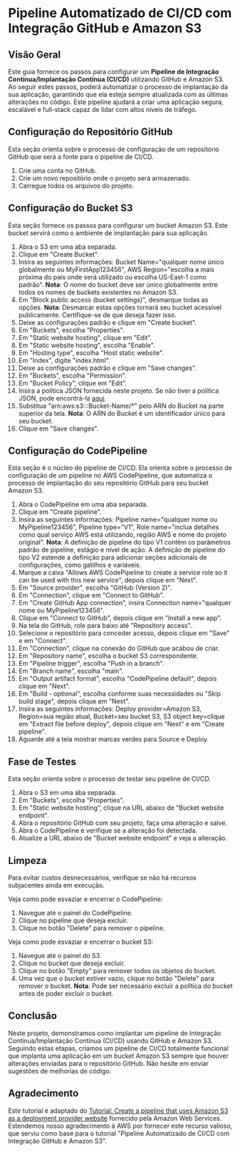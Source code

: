 # Pipeline Automatizado de CI/CD com Integração GitHub e Amazon S3

## Visão Geral
Este guia fornece os passos para configurar um **Pipeline de Integração Contínua/Implantação Contínua (CI/CD)** utilizando GitHub e Amazon S3. Ao seguir estes passos, poderá automatizar o processo de implantação da sua aplicação, garantindo que ela esteja sempre atualizada com as últimas alterações no código. Este pipeline ajudará a criar uma aplicação segura, escalável e full-stack capaz de lidar com altos níveis de tráfego.

## Configuração do Repositório GitHub
Esta seção orienta sobre o processo de configuração de um repositório GitHub que será a fonte para o pipeline de CI/CD.

1. Crie uma conta no GitHub.
2. Crie um novo repositório onde o projeto será armazenado.
3. Carregue todos os arquivos do projeto.

## Configuração do Bucket S3
Esta seção fornece os passos para configurar um bucket Amazon S3. Este bucket servirá como o ambiente de implantação para sua aplicação.

1. Abra o S3 em uma aba separada.
2. Clique em "Create Bucket".
3. Insira as seguintes informações: Bucket Name="qualquer nome único globalmente ou MyFirstApp123456", AWS Region="escolha a mais próxima do país onde será utilizado ou escolha US-East-1 como padrão". **Nota**: O nome do bucket deve ser único globalmente entre todos os nomes de buckets existentes no Amazon S3.
4. Em "Block public access (bucket settings)", desmarque todas as opções. **Nota**: Desmarcar estas opções tornará seu bucket acessível publicamente. Certifique-se de que deseja fazer isso.
5. Deixe as configurações padrão e clique em "Create bucket".
6. Em "Buckets", escolha "Properties".
7. Em "Static website hosting", clique em "Edit".
8. Em "Static website hosting", escolha "Enable".
9. Em "Hosting type", escolha "Host static website".
10. Em "Index", digite "index.html".
11. Deixe as configurações padrão e clique em "Save changes".
12. Em "Buckets", escolha "Permission".
13. Em "Bucket Policy", clique em "Edit".
14. Insira a política JSON fornecida neste projeto. Se não tiver a política JSON, pode encontrá-la [aqui](https://github.com/r-ramos2/Pipeline-Automatizado-de-CI-CD-con-Integraci-n-de-GitHub-y-Amazon-S3/blob/main/s3_public_read_policy.json).
15. Substitua "arn:aws:s3:::Bucket-Name/*" pelo ARN do Bucket na parte superior da tela. **Nota**: O ARN do Bucket é um identificador único para seu bucket.
16. Clique em "Save changes".

## Configuração do CodePipeline
Esta seção é o núcleo do pipeline de CI/CD. Ela orienta sobre o processo de configuração de um pipeline no AWS CodePipeline, que automatiza o processo de implantação do seu repositório GitHub para seu bucket Amazon S3.

1. Abra o CodePipeline em uma aba separada.
2. Clique em "Create pipeline".
3. Insira as seguintes informações: Pipeline name="qualquer nome ou MyPipeline123456", Pipeline type="V1", Role name="inclua detalhes como qual serviço AWS está utilizando, região AWS e nome do projeto original". **Nota**: A definição de pipeline do tipo V1 contém os parâmetros padrão de pipeline, estágio e nível de ação. A definição de pipeline do tipo V2 estende a definição para adicionar seções adicionais de configurações, como gatilhos e variáveis.
4. Marque a caixa "Allows AWS CodePipeline to create a service role so it can be used with this new service", depois clique em "Next".
5. Em "Source provider", escolha "GitHub (Version 2)".
6. Em "Connection", clique em "Connect to GitHub".
7. Em "Create GitHub App connection", insira Connection name="qualquer nome ou MyPipeline123456".
8. Clique em "Connect to GitHub", depois clique em "Install a new app".
9. Na tela do GitHub, role para baixo até "Repository access".
10. Selecione o repositório para conceder acesso, depois clique em "Save" e em "Connect".
11. Em "Connection", clique na conexão do GitHub que acabou de criar.
12. Em "Repository name", escolha o bucket S3 correspondente.
13. Em "Pipeline trigger", escolha "Push in a branch".
14. Em "Branch name", escolha "main".
15. Em "Output artifact format", escolha "CodePipeline default", depois clique em "Next".
16. Em "Build - optional", escolha conforme suas necessidades ou "Skip build stage", depois clique em "Next".
17. Insira as seguintes informações: Deploy provider=Amazon S3, Region=sua região atual, Bucket=seu bucket S3, S3 object key=clique em "Extract file before deploy", depois clique em "Next" e em "Create pipeline".
18. Aguarde até a tela mostrar marcas verdes para Source e Deploy.

## Fase de Testes
Esta seção orienta sobre o processo de testar seu pipeline de CI/CD.

1. Abra o S3 em uma aba separada.
2. Em "Buckets", escolha "Properties".
3. Em "Static website hosting", clique na URL abaixo de "Bucket website endpoint".
4. Abra o repositório GitHub com seu projeto, faça uma alteração e salve.
5. Abra o CodePipeline e verifique se a alteração foi detectada.
6. Atualize a URL abaixo de "Bucket website endpoint" e veja a alteração.

## Limpeza
Para evitar custos desnecessários, verifique se não há recursos subjacentes ainda em execução.

Veja como pode esvaziar e encerrar o CodePipeline:
1. Navegue até o painel do CodePipeline.
2. Clique no pipeline que deseja excluir.
3. Clique no botão "Delete" para remover o pipeline.

Veja como pode esvaziar e encerrar o bucket S3:
1. Navegue até o painel do S3.
2. Clique no bucket que deseja excluir.
3. Clique no botão "Empty" para remover todos os objetos do bucket.
4. Uma vez que o bucket estiver vazio, clique no botão "Delete" para remover o bucket.
**Nota**: Pode ser necessário excluir a política do bucket antes de poder excluir o bucket.

## Conclusão
Neste projeto, demonstramos como implantar um pipeline de Integração Contínua/Implantação Contínua (CI/CD) usando GitHub e Amazon S3. Seguindo estas etapas, criamos um pipeline de CI/CD totalmente funcional que implanta uma aplicação em um bucket Amazon S3 sempre que houver alterações enviadas para o repositório GitHub. Não hesite em enviar sugestões de melhorias de código.

## Agradecimento
Este tutorial é adaptado do [Tutorial: Create a pipeline that uses Amazon S3 as a deployment provider website](https://docs.aws.amazon.com/codepipeline/latest/userguide/tutorials-s3deploy.html) fornecido pela Amazon Web Services. Estendemos nosso agradecimento à AWS por fornecer este recurso valioso, que serviu como base para o tutorial "Pipeline Automatizado de CI/CD com Integração GitHub e Amazon S3".
